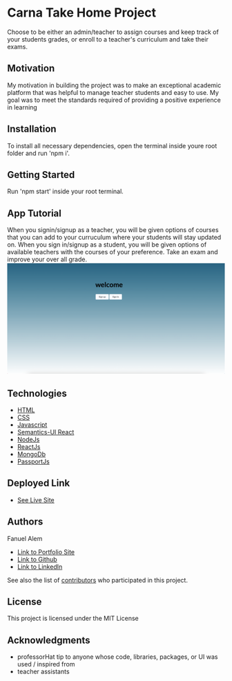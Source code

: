 # Carna Take Home Project


Choose to be either an admin/teacher to assign courses and keep track of your students grades, or enroll to a teacher's curriculum and take their exams. 


## Motivation

My motivation in building the project was to make an exceptional academic platform that was helpful to manage teacher students and easy to use. My goal was to meet the standards required of providing a positive experience in learning


## Installation 

To install all necessary dependencies, open the terminal inside youre root folder and run 'npm i'. 

## Getting Started

Run 'npm start' inside your root terminal.

## App Tutorial

 When you signin/signup as a teacher, you will be given options of courses that you can add to your curruculum where your students will stay updated on. When you sign in/signup as a student, you will be given options of available teachers with the courses of your preference. Take an exam and improve your over all grade. 
![Project Image](frontpage.png)
 

## Technologies

* [HTML](https://developer.mozilla.org/en-US/docs/Web/HTML)
* [CSS](https://developer.mozilla.org/en-US/docs/Web/CSS)
* [Javascript](https://developer.mozilla.org/en-US/docs/Web/JavaScript)
* [Semantics-UI React](https://react.semantic-ui.com/)
* [NodeJs](https://developer.mozilla.org/en-US/docs/Glossary/Node.js)
* [ReactJs](https://developer.mozilla.org/en-US/docs/Learn/Tools_and_testing/Client-side_JavaScript_frameworks/React_getting_started)
* [MongoDb](https://www.mongodb.com/cloud/atlas/lp/try2?utm_source=google&utm_campaign=gs_americas_united_states_search_brand_atlas_desktop&utm_term=mongodb&utm_medium=cpc_paid_search&utm_ad=e&utm_ad_campaign_id=1718986498&gclid=Cj0KCQjwzbv7BRDIARIsAM-A6-2M3idV1X1f4PeHuJ9j77PNXa9d7p4AZa0zlIgQ395ijXQ-4sbPWRsaAuo7EALw_wcB)
* [PassportJs](http://www.passportjs.org/packages/passport-jwt/)

## Deployed Link

* [See Live Site](https://thawing-bastion-89215.herokuapp.com/)


## Authors

Fanuel Alem


- [Link to Portfolio Site](https://fanuel-react-app.herokuapp.com/)
- [Link to Github](https://github.com/fanuelalem/basic-portfolio-new)
- [Link to LinkedIn](https://www.linkedin.com/in/fanuel-alem-12991b32/)

See also the list of [contributors](https://github.com/fanuelalem/Project-3/graphs/contributors) who participated in this project.

## License

This project is licensed under the MIT License 

## Acknowledgments

* professorHat tip to anyone whose code, libraries, packages, or UI was used  / inspired from
* teacher assistants